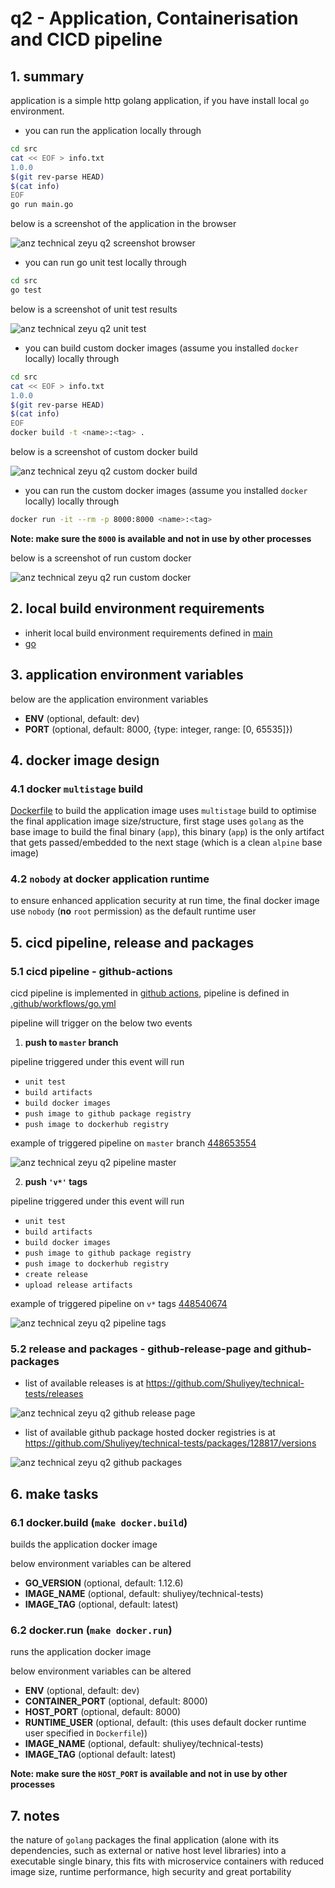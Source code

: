 # q2 - Application, Containerisation and CICD pipeline

## 1. summary

application is a simple http golang application, if you have install local `go` environment.

* you can run the application locally through

```bash
cd src
cat << EOF > info.txt
1.0.0
$(git rev-parse HEAD)
$(cat info)
EOF
go run main.go
```

below is a screenshot of the application in the browser

![anz technical zeyu q2 screenshot browser](technical-tests-q2-screenshot-browser.png)

* you can run go unit test locally through

```bash
cd src
go test
```

below is a screenshot of unit test results

![anz technical zeyu q2 unit test](technical-tests-q2-unit-test.png)

* you can build custom docker images (assume you installed `docker` locally) locally through

```bash
cd src
cat << EOF > info.txt
1.0.0
$(git rev-parse HEAD)
$(cat info)
EOF
docker build -t <name>:<tag> .
```

below is a screenshot of custom docker build

![anz technical zeyu q2 custom docker build](technical-tests-q2-custom-docker-build.png)

* you can run the custom docker images (assume you installed `docker` locally) locally through

```bash
docker run -it --rm -p 8000:8000 <name>:<tag>
```

**Note: make sure the `8000` is available and not in use by other processes**

below is a screenshot of run custom docker

![anz technical zeyu q2 run custom docker](technical-tests-q2-run-custom-docker.png)

## 2. local build environment requirements

* inherit local build environment requirements defined in [main](../README.md#12-local-build-environment-requirements)
* [go](https://github.com/golang/go)

## 3. application environment variables

below are the application environment variables

* **ENV** (optional, default: dev)
* **PORT** (optional, default: 8000, {type: integer, range: [0, 65535]})

## 4. docker image design

### 4.1 docker `multistage` build

[Dockerfile](../src/Dockerfile) to build the application image uses `multistage` build to optimise the final application image size/structure, first stage uses `golang` as the base image to build the final binary (`app`), this binary (`app`) is the only artifact that gets passed/embedded to the next stage (which is a clean `alpine` base image)

### 4.2 `nobody` at docker application runtime

to ensure enhanced application security at run time, the final docker image use `nobody` (**no** `root` permission) as the default runtime user

## 5. cicd pipeline, release and packages

### 5.1 cicd pipeline - github-actions

cicd pipeline is implemented in [github actions](https://github.com/features/actions), pipeline is defined in [.github/workflows/go.yml](../.github/workflows/go.yml)

pipeline will trigger on the below two events

1. **push to `master` branch**

pipeline triggered under this event will run

* `unit test`
* `build artifacts`
* `build docker images`
* `push image to github package registry`
* `push image to dockerhub registry`

example of triggered pipeline on `master` branch [448653554](https://github.com/Shuliyey/technical-tests/runs/448653554?check_suite_focus=true)

![anz technical zeyu q2 pipeline master](technical-tests-q2-pipeline-master.png)

2. **push `'v*'` tags**

pipeline triggered under this event will run

* `unit test`
* `build artifacts`
* `build docker images`
* `push image to github package registry`
* `push image to dockerhub registry`
* `create release`
* `upload release artifacts`

example of triggered pipeline on `v*` tags [448540674](https://github.com/Shuliyey/technical-tests/runs/448540674?check_suite_focus=true)

![anz technical zeyu q2 pipeline tags](technical-tests-q2-pipeline-tags.png)

### 5.2 release and packages - github-release-page and github-packages

* list of available releases is at https://github.com/Shuliyey/technical-tests/releases

![anz technical zeyu q2 github release page](technical-tests-q2-github-release-page.png)

* list of available github package hosted docker registries is at https://github.com/Shuliyey/technical-tests/packages/128817/versions

![anz technical zeyu q2 github packages](technical-tests-q2-github-packages.png)

## 6. make tasks

### 6.1 docker.build (`make docker.build`)

builds the application docker image

below environment variables can be altered

* **GO_VERSION** (optional, default: 1.12.6)
* **IMAGE_NAME** (optional, default: shuliyey/technical-tests)
* **IMAGE_TAG** (optional, default: latest)

### 6.2 docker.run (`make docker.run`)

runs the application docker image

below environment variables can be altered

* **ENV** (optional, default: dev)
* **CONTAINER_PORT** (optional, default: 8000)
* **HOST_PORT** (optional, default: 8000)
* **RUNTIME_USER** (optional, default: (this uses default docker runtime user specified in `Dockerfile`))
* **IMAGE_NAME** (optional, default: shuliyey/technical-tests)
* **IMAGE_TAG** (optional default: latest)

**Note: make sure the `HOST_PORT` is available and not in use by other processes**

## 7. notes

the nature of `golang` packages the final application (alone with its dependencies, such as external or native host level libraries) into a executable single binary, this fits with microservice containers with reduced image size, runtime performance, high security and great portability